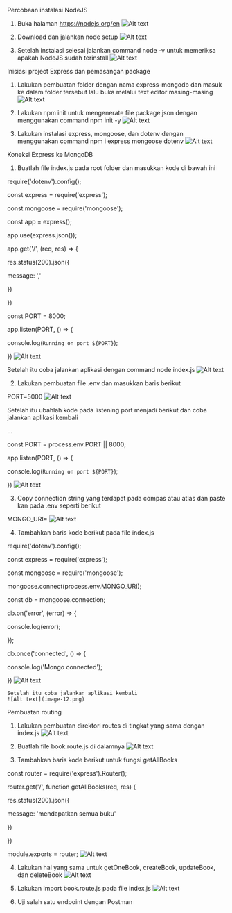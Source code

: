 Percobaan instalasi NodeJS

1. Buka halaman https://nodejs.org/en
![Alt text](image.png)

2. Download dan jalankan node setup
![Alt text](image-1.png)

3. Setelah instalasi selesai jalankan command node -v untuk memeriksa apakah NodeJS sudah terinstall
![Alt text](image-2.png)


Inisiasi project Express dan pemasangan package

1. Lakukan pembuatan folder dengan nama express-mongodb dan masuk ke dalam folder tersebut lalu buka melalui text editor masing-masing
![Alt text](image-3.png)

2. Lakukan npm init untuk mengenerate file package.json dengan menggunakan command npm init -y
![Alt text](image-4.png)

3. Lakukan instalasi express, mongoose, dan dotenv dengan menggunakan command npm i express mongoose dotenv
![Alt text](image-5.png)


Koneksi Express ke MongoDB

1. Buatlah file index.js pada root folder dan masukkan kode di bawah ini

require('dotenv').config();

const express = require('express');

const mongoose = require('mongoose');

const app = express();

app.use(express.json());

app.get('/', (req, res) => {

res.status(200).json({

message: '<nama>,<nim>'

})

})

const PORT = 8000;

app.listen(PORT, () => {

console.log(`Running on port ${PORT}`);

})
![Alt text](image-6.png)

   Setelah itu coba jalankan aplikasi dengan command node index.js
   ![Alt text](image-7.png)

2. Lakukan pembuatan file .env dan masukkan baris berikut

PORT=5000
![Alt text](image-8.png)

Setelah itu ubahlah kode pada listening port menjadi berikut dan coba jalankan aplikasi kembali

...


const PORT = process.env.PORT || 8000;

app.listen(PORT, () => {

console.log(`Running on port ${PORT}`);

})
![Alt text](image-9.png)

3. Copy connection string yang terdapat pada compas atau atlas dan paste kan pada .env seperti berikut

MONGO_URI=<Connection string masing-masing>
![Alt text](image-10.png)

4. Tambahkan baris kode berikut pada file index.js

require('dotenv').config();

const express = require('express');

const mongoose = require('mongoose');

mongoose.connect(process.env.MONGO_URI);

const db = mongoose.connection;

db.on('error', (error) => {

console.log(error);

});

db.once('connected', () => {

console.log('Mongo connected');

})
![Alt text](image-11.png)

    Setelah itu coba jalankan aplikasi kembali
    ![Alt text](image-12.png)


Pembuatan routing

1. Lakukan pembuatan direktori routes di tingkat yang sama dengan index.js
![Alt text](image-13.png)

2. Buatlah file book.route.js di dalamnya
![Alt text](image-14.png)

3. Tambahkan baris kode berikut untuk fungsi getAllBooks

const router = require('express').Router();

router.get('/', function getAllBooks(req, res) {

res.status(200).json({

message: 'mendapatkan semua buku'

})

})

module.exports = router;
![Alt text](image-15.png)

4. Lakukan hal yang sama untuk getOneBook, createBook, updateBook, dan deleteBook
![Alt text](image-16.png)

5. Lakukan import book.route.js pada file index.js
![Alt text](image-17.png)

6. Uji salah satu endpoint dengan Postman